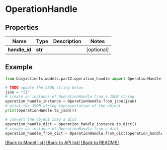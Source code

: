 # OperationHandle


## Properties

Name | Type | Description | Notes
------------ | ------------- | ------------- | -------------
**handle_id** | **str** |  | [optional] 

## Example

```python
from basyxclients.models.part2.operation_handle import OperationHandle

# TODO update the JSON string below
json = "{}"
# create an instance of OperationHandle from a JSON string
operation_handle_instance = OperationHandle.from_json(json)
# print the JSON string representation of the object
print(OperationHandle.to_json())

# convert the object into a dict
operation_handle_dict = operation_handle_instance.to_dict()
# create an instance of OperationHandle from a dict
operation_handle_from_dict = OperationHandle.from_dict(operation_handle_dict)
```
[[Back to Model list]](../README.md#documentation-for-models) [[Back to API list]](../README.md#documentation-for-api-endpoints) [[Back to README]](../README.md)


